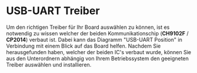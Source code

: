 # USB-UART Treiber
Um den richtigen Treiber für Ihr Board auswählen zu können, ist es notwendig zu wissen welcher der beiden Kommunikationschip (**CH9102F** / **CP2014**) verbaut ist.
Dabei kann das Diagramm "USB-UART Position" in Verbindung mit einem Blick auf das Board helfen.
Nachdem Sie herausgefunden haben, welcher der beiden IC's verbaut wurde, können Sie aus den Unterordnern abhängig von Ihrem Betriebssystem den geeigneten Treiber auswählen und installieren.
